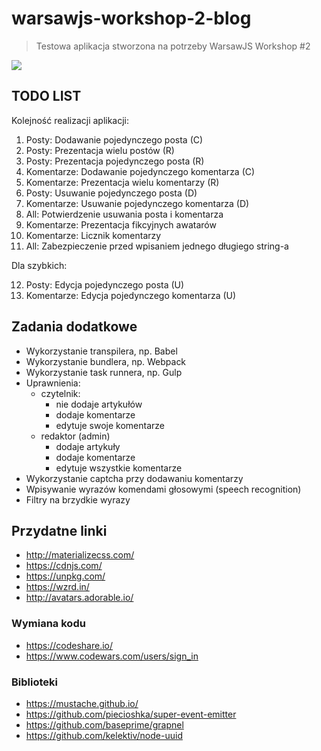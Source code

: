 # warsawjs-workshop-2-blog

> Testowa aplikacja stworzona na potrzeby WarsawJS Workshop #2

![](http://warsawjs.com/assets/images/logo/logo-transparent-240x240.png)

## TODO LIST

Kolejność realizacji aplikacji:

1. Posty: Dodawanie pojedynczego posta (C)
2. Posty: Prezentacja wielu postów (R)
3. Posty: Prezentacja pojedynczego posta (R)
4. Komentarze: Dodawanie pojedynczego komentarza (C)
5. Komentarze: Prezentacja wielu komentarzy (R)
6. Posty: Usuwanie pojedynczego posta (D)
7. Komentarze: Usuwanie pojedynczego komentarza (D)
8. All: Potwierdzenie usuwania posta i komentarza
9. Komentarze: Prezentacja fikcyjnych awatarów
10. Komentarze: Licznik komentarzy
11. All: Zabezpieczenie przed wpisaniem jednego długiego string-a

Dla szybkich:

12. Posty: Edycja pojedynczego posta (U)
13. Komentarze: Edycja pojedynczego komentarza (U)

## Zadania dodatkowe

* Wykorzystanie transpilera, np. Babel
* Wykorzystanie bundlera, np. Webpack
* Wykorzystanie task runnera, np. Gulp
* Uprawnienia:
    * czytelnik:
        * nie dodaje artykułów
        * dodaje komentarze
        * edytuje swoje komentarze
    * redaktor (admin)
        * dodaje artykuły
        * dodaje komentarze
        * edytuje wszystkie komentarze
* Wykorzystanie captcha przy dodawaniu komentarzy
* Wpisywanie wyrazów komendami głosowymi (speech recognition)
* Filtry na brzydkie wyrazy

## Przydatne linki

* http://materializecss.com/
* https://cdnjs.com/
* https://unpkg.com/
* https://wzrd.in/
* http://avatars.adorable.io/

### Wymiana kodu 

* https://codeshare.io/
* https://www.codewars.com/users/sign_in

### Biblioteki

* https://mustache.github.io/
* https://github.com/piecioshka/super-event-emitter
* https://github.com/baseprime/grapnel
* https://github.com/kelektiv/node-uuid
